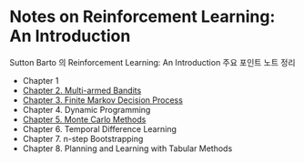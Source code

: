 # Notes on Reinforcement Learning: An Introduction
Sutton Barto 의 Reinforcement Learning: An Introduction 주요 포인트  노트 정리<br>

- Chapter 1
- [Chapter 2. Multi-armed Bandits](https://github.com/LibraryAI/Guide_to_Reinforcement_Learning/blob/master/Chapter%202%20Multi-Armed%20Bandits.md)
- [Chapter 3. Finite Markov Decision Process](https://github.com/LibraryAI/Guide_to_Reinforcement_Learning/blob/master/Chapter%203%20Finite%20Markov%20Decision%20Process.md)
- Chapter 4. Dynamic Programming
- [Chapter 5. Monte Carlo Methods](https://github.com/LibraryAI/Guide_to_Reinforcement_Learning/blob/master/Chapter%205%20Monte%20Carlo%20Methods.md)
- Chapter 6. Temporal Difference Learning
- Chapter 7. n-step Bootstrapping
- Chapter 8. Planning and Learning with Tabular Methods

